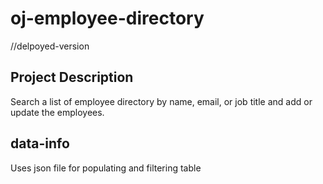 # oj-employee-directory

//delpoyed-version

## Project Description
Search a list of employee directory by name, email, or job title and
add or update the employees.

## data-info
Uses json file for populating and filtering table